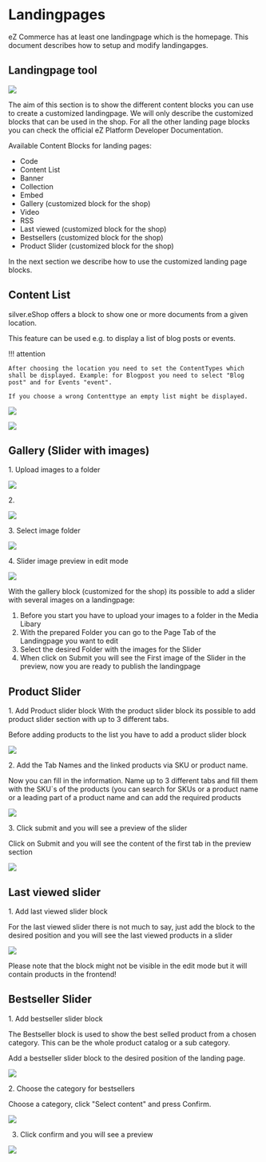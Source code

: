 #  Landingpages 

eZ Commerce has at least one landingpage which is the homepage. This document describes how to setup and modify landingapges. 

## Landingpage tool

![](img/landingpage_tool.png)

The aim of this section is to show the different content blocks you can use to create a customized landingpage. We will only describe the customized blocks that can be used in the shop. For all the other landing page blocks you can check the official eZ Platform Developer Documentation.

Available Content Blocks for landing pages:

- Code
- Content List
- Banner
- Collection
- Embed
- Gallery (customized block for the shop)
- Video
- RSS
- Last viewed (customized block for the shop)
- Bestsellers (customized block for the shop)
- Product Slider (customized block for the shop)

In the next section we describe how to use the customized landing page blocks.

## Content List

silver.eShop offers a block to show one or more documents from a given location.

This feature can be used e.g. to display a list of blog posts or events.

!!! attention

    After choosing the location you need to set the ContentTypes which shall be displayed. Example: for Blogpost you need to select "Blog post" and for Events "event".
    
    If you choose a wrong Contenttype an empty list might be displayed.

![](img/content_list.png)

![](img/content_list_blog.png)

## Gallery (Slider with images)

1\. Upload images to a folder

![](img/media_uplodad_images.png)

2\.

![](img/gallery_block.png)

3\. Select image folder

![](img/select_image_folder.png)

4\. Slider image preview in edit mode

![](img/slider_imgae_preview.png)

With the gallery block (customized for the shop) its possible to add a slider with several images on a landingpage:

1. Before you start you have to upload your images to a folder in the Media Libary
1. With the prepared Folder you can go to the Page Tab of the Landingpage you want to edit
1. Select the desired Folder with the images for the Slider
1. When click on Submit you will see the First image of the Slider in the preview, now you are ready to publish the landingpage

## Product Slider

1\. Add Product slider block
With the product slider block its possible to add product slider section with up to 3 different tabs.

Before adding products to the list you have to add a product slider block

![](img/product_slider.png)

2\. Add the Tab Names and the linked products via SKU or product name.

Now you can fill in the information. Name up to 3 different tabs and fill them with the SKU`s of the products (you can search for SKUs or a product name or a leading part of a product name and can add the required products

![](img/product_slider_basic.png)

3\. Click submit and you will see a preview of the slider

Click on Submit and you will see the content of the first tab in the preview section

![](img/product_slider_preview.png)

## Last viewed slider

1\. Add last viewed slider block

For the last viewed slider there is not much to say, just add the block to the desired position and you will see the last viewed products in a slider

![](img/slider_block_view.png)

Please note that the block might not be visible in the edit mode but it will contain products in the frontend!

## Bestseller Slider

1\. Add bestseller slider block

The Bestseller block is used to show the best selled product from a chosen category. This can be the whole product catalog or a sub category.

Add a bestseller slider block to the desired position of the landing page.

![](img/bestsellers_slider.png)

2\. Choose the category for bestsellers

Choose a category, click "Select content" and press Confirm.

![](img/bestsellers_categories.png)

3. Click confirm and you will see a preview

![](img/bestsellers_preview.png)
